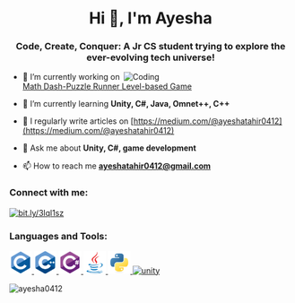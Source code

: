 <h1 align="center">Hi 👋, I'm Ayesha</h1>
<h3 align="center">Code, Create, Conquer: A Jr CS student trying to explore the ever-evolving tech universe!</h3>
<img align="right" alt="Coding" width="300" src="https://media.giphy.com/media/L1R1tvI9svkIWwpVYr/giphy.gif">

- 🔭 I’m currently working on [Math Dash-Puzzle Runner Level-based Game](https://drive.google.com/file/d/14blnEJxHHNmtsmMGOMCg1Svls-ENB8Kh/view)

- 🌱 I’m currently learning **Unity, C#, Java, Omnet++, C++**

- 📝 I regularly write articles on [https://medium.com/@ayeshatahir0412](https://medium.com/@ayeshatahir0412)

- 💬 Ask me about **Unity, C#, game development**

- 📫 How to reach me **ayeshatahir0412@gmail.com**

<h3 align="left">Connect with me:</h3>
<p align="left">
<a href="https://linkedin.com/in/bit.ly/3lql1sz" target="blank"><img align="center" src="https://raw.githubusercontent.com/rahuldkjain/github-profile-readme-generator/master/src/images/icons/Social/linked-in-alt.svg" alt="bit.ly/3lql1sz" height="30" width="40" /></a>
</p>

<h3 align="left">Languages and Tools:</h3>
<p align="left"> <a href="https://www.cprogramming.com/" target="_blank" rel="noreferrer"> <img src="https://raw.githubusercontent.com/devicons/devicon/master/icons/c/c-original.svg" alt="c" width="40" height="40"/> </a> <a href="https://www.w3schools.com/cpp/" target="_blank" rel="noreferrer"> <img src="https://raw.githubusercontent.com/devicons/devicon/master/icons/cplusplus/cplusplus-original.svg" alt="cplusplus" width="40" height="40"/> </a> <a href="https://www.w3schools.com/cs/" target="_blank" rel="noreferrer"> <img src="https://raw.githubusercontent.com/devicons/devicon/master/icons/csharp/csharp-original.svg" alt="csharp" width="40" height="40"/> </a> <a href="https://www.java.com" target="_blank" rel="noreferrer"> <img src="https://raw.githubusercontent.com/devicons/devicon/master/icons/java/java-original.svg" alt="java" width="40" height="40"/> </a> <a href="https://www.python.org" target="_blank" rel="noreferrer"> <img src="https://raw.githubusercontent.com/devicons/devicon/master/icons/python/python-original.svg" alt="python" width="40" height="40"/> </a> <a href="https://unity.com/" target="_blank" rel="noreferrer"> <img src="https://www.vectorlogo.zone/logos/unity3d/unity3d-icon.svg" alt="unity" width="40" height="40"/> </a> </p>

<p><img align="center" src="https://github-readme-stats.vercel.app/api/top-langs?username=ayesha0412&show_icons=true&locale=en&layout=compact" alt="ayesha0412" /></p>
